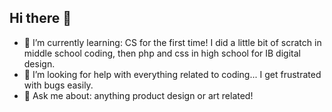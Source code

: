 ## Hi there 👋

- 🌱 I’m currently learning: CS for the first time! I did a little bit of scratch in middle school coding, then php and css in high school for IB digital design.
- 🤔 I’m looking for help with everything related to coding... I get frustrated with bugs easily.
- 💬 Ask me about: anything product design or art related!

<!--
**sidp067/sidp067** is a ✨ _special_ ✨ repository because its `README.md` (this file) appears on your GitHub profile.

Here are some ideas to get you started:

- 🔭 I’m currently working on creat
- 🌱 I’m currently learning: CS for the first time! I did a little bit of scratch in middle school coding, then php and css in high school for IB digital design.
- 🤔 I’m looking for help with everything related to coding... I get frustrated with bugs easily.
- 💬 Ask me about: anything product design or art related!
- 😄 Pronouns: ... she/ her
-->
